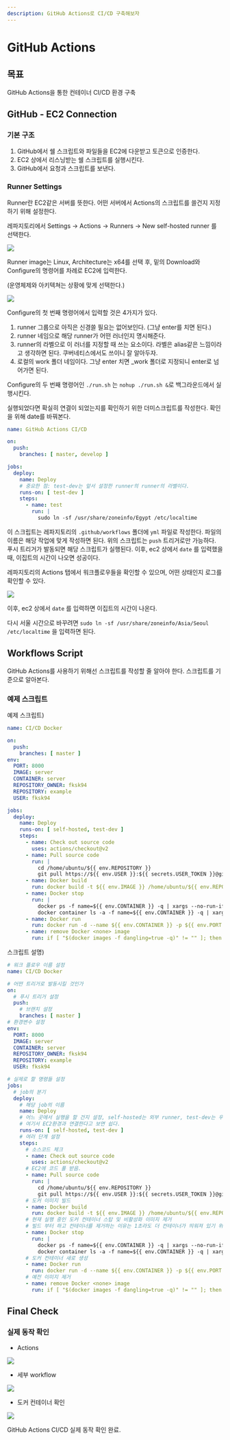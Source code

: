 ```yaml
---
description: GitHub Actions로 CI/CD 구축해보자
---
```


# GitHub Actions

## 목표

GitHub Actions을 통한 컨테이너 CI/CD 환경 구축

## GitHub - EC2 Connection

### 기본 구조

1. GitHub에서 쉘 스크립트와 파일들을 EC2에 다운받고 토큰으로 인증한다.
2. EC2 상에서 리스닝받는 쉘 스크립트를 실행시킨다.
3. GitHub에서 요청과 스크립트를 보낸다.

### Runner Settings

Runner란 EC2같은 서버를 뜻한다. 어떤 서버에서 Actions의 스크립트를 쓸건지 지정하기 위해 설정한다.

레파지토리에서 Settings -> Actions -> Runners -> New self-hosted runner 를 선택한다.

![](./runner.png)



Runner image는 Linux, Architecture는 x64를 선택 후, 밑의 Download와 Configure의 명령어를 차례로 EC2에 입력한다.

(운영체제와 아키텍쳐는 상황에 맞게 선택한다.)

![](./arch.png)

Configure의 첫 번째 명령어에서 입력할 것은 4가지가 있다.

1. runner 그룹으로 아직은 신경쓸 필요는 없어보인다. (그냥 enter를 치면 된다.)
2. runner 네임으로 해당 runner가 어떤 러너인지 명시해준다.
3. runner의 라벨으로 이 러너를 지정할 때 쓰는 요소이다. 라벨은 alias같은 느낌이라고 생각하면 된다. 쿠버네티스에서도 쓰이니 잘 알아두자.
4. 로컬의 work 폴더 네임이다. 그냥 enter 치면 _work 폴더로 지정되니 enter로 넘어가면 된다.

Configure의 두 번째 명령어인 `./run.sh` 는 `nohup ./run.sh &`로 백그라운드에서 실행시킨다.

실행되었다면 확실히 연결이 되었는지를 확인하기 위한 더미스크립트를 작성한다. 확인을 위해 date를 바꿔본다.

```yaml
name: GitHub Actions CI/CD

on:
  push:
    branches: [ master, develop ]

jobs:
  deploy:
    name: Deploy
    # 중요한 점: test-dev는 앞서 설정한 runner의 runner의 라벨이다.
    runs-on: [ test-dev ]
    steps:
      - name: test
        run: |
          sudo ln -sf /usr/share/zoneinfo/Egypt /etc/localtime
```



이 스크립트는 레파지토리의 `.github/workflows` 폴더에 `yml` 파일로 작성한다. 파일의 이름은 해당 작업에 맞게 작성하면 된다. 위의 스크립트는 `push` 트리거로만 가능하다. 푸시 트리거가 발동되면 해당 스크립트가 실행된다. 이후, ec2 상에서 `date` 를 입력했을 때, 이집트의 시간이 나오면 성공이다.

레파지토리의 Actions 탭에서 워크플로우들을 확인할 수 있으며, 어떤 상태인지 로그를 확인할 수 있다.

![](./test.png)



이후, ec2 상에서 `date` 를 입력하면 이집트의 시간이 나온다.

다시 서울 시간으로 바꾸려면 `sudo ln -sf /usr/share/zoneinfo/Asia/Seoul /etc/localtime` 을 입력하면 된다.



## Workflows Script

GitHub Actions를 사용하기 위해선 스크립트를 작성할 줄 알아야 한다. 스크립트를 기준으로 알아본다.

### 예제 스크립트

예제 스크립트)

```yaml
name: CI/CD Docker

on:
  push:
    branches: [ master ]
env:
  PORT: 8000
  IMAGE: server
  CONTAINER: server
  REPOSITORY_OWNER: fksk94
  REPOSITORY: example
  USER: fksk94

jobs:
  deploy:
    name: Deploy
    runs-on: [ self-hosted, test-dev ]
    steps:
      - name: Check out source code
        uses: actions/checkout@v2
      - name: Pull source code
        run: |
          cd /home/ubuntu/${{ env.REPOSITORY }}
          git pull https://${{ env.USER }}:${{ secrets.USER_TOKEN }}@github.com/${{ env.REPOSITORY_OWNER }}/${{ env.REPOSITORY }}.git ${{ env.BRANCH }}
      - name: Docker build
        run: docker build -t ${{ env.IMAGE }} /home/ubuntu/${{ env.REPOSITORY }}
      - name: Docker stop
        run: |
          docker ps -f name=${{ env.CONTAINER }} -q | xargs --no-run-if-empty docker container stop
          docker container ls -a -f name=${{ env.CONTAINER }} -q | xargs -r docker container rm
      - name: Docker run
        run: docker run -d --name ${{ env.CONTAINER }} -p ${{ env.PORT }}:${{ env.PORT }} -v /etc/localtime:/etc/localtime:ro --restart always ${{ env.IMAGE }}
      - name: remove Docker <none> image
        run: if [ "$(docker images -f dangling=true -q)" != "" ]; then docker rmi $(docker images -f dangling=true -q); fi
```



스크립트 설명)

```yaml
# 워크 플로우 이름 설정
name: CI/CD Docker

# 어떤 트리거로 발동시킬 것인가
on:
  # 푸시 트리거 설정
  push:
    # 브랜치 설정
    branches: [ master ]
# 환경변수 설정
env:
  PORT: 8000
  IMAGE: server
  CONTAINER: server
  REPOSITORY_OWNER: fksk94
  REPOSITORY: example
  USER: fksk94

# 실제로 할 명령들 설정
jobs:
  # job의 분기
  deploy:
    # 해당 job의 이름
    name: Deploy
    # 어느 곳에서 실행을 할 건지 설정, self-hosted는 외부 runner, test-dev는 우리가 정한 runner의 라벨
    # 여기서 EC2환경과 연결한다고 보면 쉽다.
    runs-on: [ self-hosted, test-dev ]
    # 여러 단계 설정
    steps:
      # 소스코드 체크
      - name: Check out source code
        uses: actions/checkout@v2
      # EC2에 코드 풀 받음.
      - name: Pull source code
        run: |
          cd /home/ubuntu/${{ env.REPOSITORY }}
          git pull https://${{ env.USER }}:${{ secrets.USER_TOKEN }}@github.com/${{ env.REPOSITORY_OWNER }}/${{ env.REPOSITORY }}.git ${{ env.BRANCH }}
      # 도커 이미지 빌드
      - name: Docker build
        run: docker build -t ${{ env.IMAGE }} /home/ubuntu/${{ env.REPOSITORY }}
      # 현재 실행 중인 도커 컨테이너 스탑 및 비활성화 이미지 제거
      # 빌드 부터 하고 컨테이너를 제거하는 이유는 1초라도 더 컨테이너가 띄워져 있기 위함이다.
      - name: Docker stop
        run: |
          docker ps -f name=${{ env.CONTAINER }} -q | xargs --no-run-if-empty docker container stop
          docker container ls -a -f name=${{ env.CONTAINER }} -q | xargs -r docker container rm
      # 도커 컨테이너 새로 생성
      - name: Docker run
        run: docker run -d --name ${{ env.CONTAINER }} -p ${{ env.PORT }}:${{ env.PORT }} -v /etc/localtime:/etc/localtime:ro --restart always ${{ env.IMAGE }}
      # 예전 이미지 제거
      - name: remove Docker <none> image
        run: if [ "$(docker images -f dangling=true -q)" != "" ]; then docker rmi $(docker images -f dangling=true -q); fi
```



## Final Check

### 실제 동작 확인

* Actions

![](./test.png)

* 세부 workflow

![](./workflows.png)

* 도커 컨테이너 확인

![](./check.png)



GitHub Actions CI/CD 실제 동작 확인 완료.

<br/>